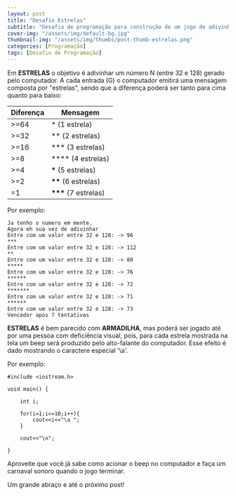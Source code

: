 ```yaml
---
layout: post
title: "Desafio Estrelas"
subtitle: "Desafio de programação para construção de um jogo de adivinhação chamado estrelas"
cover-img: "/assets/img/default-bg.jpg"
thumbnail-img: "/assets/img/thumbs/post-thumb-estrelas.png"
categories: [Programação]
tags: [Desafio de Programação]
---
```


Em **ESTRELAS** o objetivo é adivinhar um número N (entre 32 e 128) gerado pelo computador. A cada entrada (G) o computador emitirá uma mensagem composta por "estrelas", sendo que a diferença poderá ser tanto para cima quanto para baixo:

| Diferença | Mensagem                |
| --------- | ----------------------- |
| >=64      | \* (1 estrela)          |
| >=32      | \*\* (2 estrelas)       |
| >=16      | \*\*\* (3 estrelas)     |
| >=8       | \*\*\*\* (4 estrelas)   |
| >=4       | **\*** (5 estrelas)     |
| >=2       | **\*\*** (6 estrelas)   |
| =1        | **\*\*\*** (7 estrelas) |

Por exemplo:

```
Ja tenho o numero em mente.
Agora eh sua vez de adivinhar
Entre com um valor entre 32 e 128: -> 96
***
Entre com um valor entre 32 e 128: -> 112
**
Entre com um valor entre 32 e 128: -> 80
*****
Entre com um valor entre 32 e 128: -> 76
******
Entre com um valor entre 32 e 128: -> 72
*******
Entre com um valor entre 32 e 128: -> 71
******
Entre com um valor entre 32 e 128: -> 73
Vencedor apos 7 tentativas
```

**ESTRELAS** é bem parecido com **ARMADILHA**, mas poderá ser jogado até por uma pessoa com deficiência visual, pois, para cada estrela mostrada na tela um beep será produzido pelo alto-falante do computador. Esse efeito é dado mostrando o caractere especial '\a'.

Por exemplo:

```
#include <iostream.h>

void main() {

    int i;

    for(i=1;i<=10;i++){
        cout<<i<<"\a ";
    }

    cout<<"\n";

}
```

Aproveite que você já sabe como acionar o beep no computador e faça um carnaval sonoro quando o jogo terminar.

Um grande abraço e até o próximo post!
